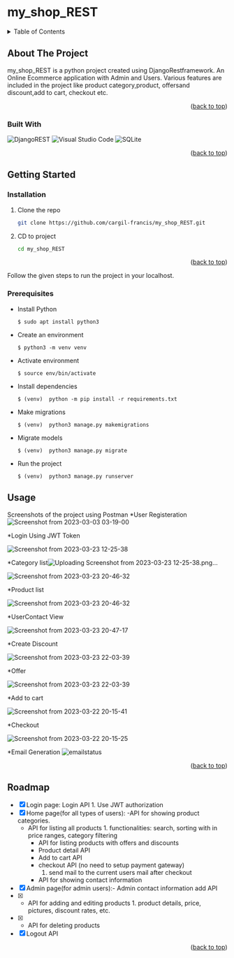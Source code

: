 # my_shop_REST


<!-- TABLE OF CONTENTS -->
<details>
  <summary>Table of Contents</summary>
  <ol>
    <li>
      <a href="#about-the-project">About The Project</a>
      </li>
	      <ul>
		       <li><a href="#built-with">Built With</a></li>
	     </ul>
	    <li>
	      <a href="#getting-started">Getting Started</a></li>
	      <ul>
	        <li><a href="#installation">Installation</a></li>
	        <li><a href="#prerequisites">Prerequisites</a></li>
</ul>
<li><a href="#usage">Usage</a></li>
    <li><a href="#roadmap">Roadmap</a></li>
 
    
  </ol>
</details>

<!-- ABOUT THE PROJECT -->
## About The Project

my_shop_REST is a python project created using DjangoRestframework.
An Online Ecommerce application with  Admin and Users. Various features are included in the project like  product category,product, offersand discount,add to cart, checkout etc.

<p align="right">(<a href="#readme-top">back to top</a>)</p>


### Built With

[Django]: https://docs.djangoproject.com/en/4.1/
[Django Restframework]: https://www.django-rest-framework.org/
![DjangoREST](https://img.shields.io/badge/DJANGO-REST-ff1709?style=for-the-badge&logo=django&logoColor=white&color=ff1709&labelColor=gray)
![Visual Studio Code](https://img.shields.io/badge/Visual%20Studio%20Code-0078d7.svg?style=for-the-badge&logo=visual-studio-code&logoColor=white)
![SQLite](https://img.shields.io/badge/sqlite-%2307405e.svg?style=for-the-badge&logo=sqlite&logoColor=white)

<p align="right">(<a href="#readme-top">back to top</a>)</p>

<!-- GETTING STARTED -->
## Getting Started
### Installation


1. Clone the repo
   ```sh
   git clone https://github.com/cargil-francis/my_shop_REST.git
   ```
2. CD to project
   ```sh
   cd my_shop_REST
   ```


<p align="right">(<a href="#readme-top">back to top</a>)</p>



Follow the given steps to run the project in your localhost. 

### Prerequisites
* Install Python
  ```
  $ sudo apt install python3
  ```
* Create an environment
  ```
  $ python3 -m venv venv
  ```
  
* Activate environment
  ```
  $ source env/bin/activate
  ```

* Install dependencies
  ```
  $ (venv)  python -m pip install -r requirements.txt
  ```

* Make migrations
  ```
  $ (venv)  python3 manage.py makemigrations
  ```

* Migrate models
  ```
  $ (venv)  python3 manage.py migrate
  ```

* Run the project
  ```
  $ (venv)  python3 manage.py runserver
  ```




<!-- USAGE EXAMPLES -->
## Usage

Screenshots of the project using Postman
*User Registeration
![Screenshot from 2023-03-03 03-19-00](https://user-images.githubusercontent.com/96044398/222565868-763c8400-bc26-4942-bc30-77066fdf11fd.png)

*Login Using JWT Token

 ![Screenshot from 2023-03-23 12-25-38](https://user-images.githubusercontent.com/96044398/227267890-3da7c5b1-c749-40ac-9af6-559e37b8ce8b.png)

*Category list![Uploading Screenshot from 2023-03-23 12-25-38.png…]()

![Screenshot from 2023-03-23 20-46-32](https://user-images.githubusercontent.com/96044398/227259952-829166b5-1aeb-40e0-a3a9-1ec6d1c29415.png)

*Product list

![Screenshot from 2023-03-23 20-46-32](https://user-images.githubusercontent.com/96044398/227260592-9d20e4e3-4895-4e6d-ba63-2081ba69bb0c.png)

*UserContact View

![Screenshot from 2023-03-23 20-47-17](https://user-images.githubusercontent.com/96044398/227260311-22aa2e92-145c-4c50-afcc-edd14fecb877.png)

*Create Discount

![Screenshot from 2023-03-23 22-03-39](https://user-images.githubusercontent.com/96044398/227276763-d9435c71-2dc6-4e67-a2f1-c07b85869462.png)

*Offer

![Screenshot from 2023-03-23 22-03-39](https://user-images.githubusercontent.com/96044398/227277210-381de986-e863-42a2-8bfb-a007b038f286.png)

*Add to cart

![Screenshot from 2023-03-22 20-15-41](https://user-images.githubusercontent.com/96044398/227260954-edf54681-7113-44db-bbb0-97867e0d6662.png)

*Checkout

![Screenshot from 2023-03-22 20-15-25](https://user-images.githubusercontent.com/96044398/227261010-6b221623-b39c-4391-9380-34bdd50c01cb.png)

*Email Generation
![emailstatus](https://user-images.githubusercontent.com/96044398/227259734-1c40617d-0d52-4925-9b0f-8e0194f2e715.jpeg)


<p align="right">(<a href="#readme-top">back to top</a>)</p>


<!-- ROADMAP -->
## Roadmap
- [x] Login page: Login API 1. Use JWT authorization
- [x] Home page(for all types of users): -API for showing product categories.
  - API for listing all products 1. functionalities: search, sorting with in price ranges, category filtering
	- API for listing products with offers and discounts
	- Product detail API
	- Add to cart API
	- checkout API (no need to setup payment gateway) 
		1. send mail to the current users mail after checkout
	- API for showing contact information
- [x] Admin page(for admin users):- Admin contact information add API
- [x] - API for adding and editing products 1. product details, price, pictures, discount rates,  etc.
- [x] - API for deleting products
- [x] Logout API

<p align="right">(<a href="#readme-top">back to top</a>)</p>
